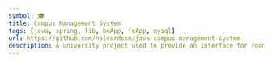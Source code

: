 ```yaml
---
symbol: 🎓
title: Campus Management System
tags: [java, spring, lib, beApp, feApp, mysql]
url: https://github.com/halvardssm/java-campus-management-system
description: A university project used to provide an interface for room bookings across the university buildings.
---
```

